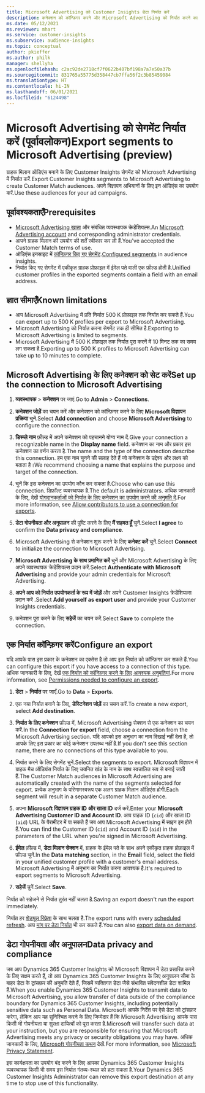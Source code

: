 ```yaml
---
title: Microsoft Advertising को Customer Insights डेटा निर्यात करें
description: कनेक्शन को कॉन्फ़िगर करने और Microsoft Advertising को निर्यात करने का तरीका जानें.
ms.date: 05/12/2021
ms.reviewer: mhart
ms.service: customer-insights
ms.subservice: audience-insights
ms.topic: conceptual
author: pkieffer
ms.author: philk
manager: shellyha
ms.openlocfilehash: c2ac92de2718cf7f0622b407bf198a7a7e50a37b
ms.sourcegitcommit: 831765a55775d358447cb7ffa56f2c3b85459084
ms.translationtype: HT
ms.contentlocale: hi-IN
ms.lasthandoff: 06/01/2021
ms.locfileid: "6124498"
---
```

# <a name="export-segments-to-microsoft-advertising-preview"></a><span data-ttu-id="d50ba-103">Microsoft Advertising को सेगमेंट निर्यात करें (पूर्वावलोकन)</span><span class="sxs-lookup"><span data-stu-id="d50ba-103">Export segments to Microsoft Advertising (preview)</span></span>

<span data-ttu-id="d50ba-104">ग्राहक मिलान ऑडिएंस बनाने के लिए Customer Insights सेगमेंट को Microsoft Advertising में निर्यात करें.</span><span class="sxs-lookup"><span data-stu-id="d50ba-104">Export Customer Insights segments to Microsoft Advertising to create Customer Match audiences.</span></span> <span data-ttu-id="d50ba-105">अपने विज्ञापन अभियानों के लिए इन ऑडिएंस का उपयोग करें.</span><span class="sxs-lookup"><span data-stu-id="d50ba-105">Use these audiences for your ad campaigns.</span></span>

## <a name="prerequisites"></a><span data-ttu-id="d50ba-106">पूर्वावश्यकताएँ</span><span class="sxs-lookup"><span data-stu-id="d50ba-106">Prerequisites</span></span>

-   <span data-ttu-id="d50ba-107">[Microsoft Advertising खाता](https://ads.microsoft.com/) और संबंधित व्यवस्थापक क्रेडेंशियल्स.</span><span class="sxs-lookup"><span data-stu-id="d50ba-107">An [Microsoft Advertising account](https://ads.microsoft.com/) and corresponding administrator credentials.</span></span>
-   <span data-ttu-id="d50ba-108">आपने ग्राहक मिलान की उपयोग की शर्तें स्वीकार कर ली हैं.</span><span class="sxs-lookup"><span data-stu-id="d50ba-108">You've accepted the Customer Match terms of use.</span></span> 
-   <span data-ttu-id="d50ba-109">ऑडिएंस इनसाइट में [कॉन्फ़िगर किए गए सेगमेंट](segments.md).</span><span class="sxs-lookup"><span data-stu-id="d50ba-109">[Configured segments](segments.md) in audience insights.</span></span>
-   <span data-ttu-id="d50ba-110">निर्यात किए गए सेगमेंट में एकीकृत ग्राहक प्रोफ़ाइल में ईमेल पते वाली एक फ़ील्ड होती है.</span><span class="sxs-lookup"><span data-stu-id="d50ba-110">Unified customer profiles in the exported segments contain a field with an email address.</span></span>

## <a name="known-limitations"></a><span data-ttu-id="d50ba-111">ज्ञात सीमाएँ</span><span class="sxs-lookup"><span data-stu-id="d50ba-111">Known limitations</span></span>

- <span data-ttu-id="d50ba-112">आप Microsoft Advertising में प्रति निर्यात 500 K प्रोफ़ाइल तक निर्यात कर सकते हैं.</span><span class="sxs-lookup"><span data-stu-id="d50ba-112">You can export up to 500 K profiles per export to Microsoft Advertising.</span></span>
- <span data-ttu-id="d50ba-113">Microsoft Advertising को निर्यात करना सेगमेंट तक ही सीमित है.</span><span class="sxs-lookup"><span data-stu-id="d50ba-113">Exporting to Microsoft Advertising is limited to segments.</span></span>
- <span data-ttu-id="d50ba-114">Microsoft Advertising में 500 K प्रोफ़ाइल तक निर्यात पूरा करनें में 10 मिनट तक का समय लग सकता है.</span><span class="sxs-lookup"><span data-stu-id="d50ba-114">Exporting up to 500 K profiles to Microsoft Advertising can take up to 10 minutes to complete.</span></span> 


## <a name="set-up-the-connection-to-microsoft-advertising"></a><span data-ttu-id="d50ba-115">Microsoft Advertising के लिए कनेक्शन को सेट करें</span><span class="sxs-lookup"><span data-stu-id="d50ba-115">Set up the connection to Microsoft Advertising</span></span>

1. <span data-ttu-id="d50ba-116">**व्यवस्थापक** > **कनेक्शन** पर जाएं.</span><span class="sxs-lookup"><span data-stu-id="d50ba-116">Go to **Admin** > **Connections**.</span></span>

1. <span data-ttu-id="d50ba-117">**कनेक्शन जोड़ें** का चयन करें और कनेक्शन को कॉन्फ़िगर करने के लिए **Microsoft विज्ञापन प्रक्रिया** चुनें.</span><span class="sxs-lookup"><span data-stu-id="d50ba-117">Select **Add connection** and choose **Microsoft Advertising** to configure the connection.</span></span>

1. <span data-ttu-id="d50ba-118">**डिस्प्ले नाम** फ़ील्ड में अपने कनेक्शन को पहचानने योग्य नाम दें.</span><span class="sxs-lookup"><span data-stu-id="d50ba-118">Give your connection a recognizable name in the **Display name** field.</span></span> <span data-ttu-id="d50ba-119">कनेक्शन का नाम और प्रकार इस कनेक्शन का वर्णन करता है.</span><span class="sxs-lookup"><span data-stu-id="d50ba-119">The name and the type of the connection describe this connection.</span></span> <span data-ttu-id="d50ba-120">हम एक नाम चुनने की सलाह देते हैं जो कनेक्शन के उद्देश्य और लक्ष्य को बताता है।</span><span class="sxs-lookup"><span data-stu-id="d50ba-120">We recommend choosing a name that explains the purpose and target of the connection.</span></span>

1. <span data-ttu-id="d50ba-121">चुनें कि इस कनेक्शन का उपयोग कौन कर सकता है.</span><span class="sxs-lookup"><span data-stu-id="d50ba-121">Choose who can use this connection.</span></span> <span data-ttu-id="d50ba-122">डिफ़ॉल्ट व्यवस्थापक है.</span><span class="sxs-lookup"><span data-stu-id="d50ba-122">The default is administrators.</span></span> <span data-ttu-id="d50ba-123">अधिक जानकारी के लिए, देखें [योगदानकर्ताओं को निर्यात के लिए कनेक्शन का उपयोग करने की अनुमति दें](connections.md#allow-contributors-to-use-a-connection-for-exports).</span><span class="sxs-lookup"><span data-stu-id="d50ba-123">For more information, see [Allow contributors to use a connection for exports](connections.md#allow-contributors-to-use-a-connection-for-exports).</span></span>

1. <span data-ttu-id="d50ba-124">**डेटा गोपनीयता और अनुपालन** की पुष्टि करने के लिए **मैं सहमत हूँ** चुनें.</span><span class="sxs-lookup"><span data-stu-id="d50ba-124">Select **I agree** to confirm the **Data privacy and compliance**.</span></span>

1. <span data-ttu-id="d50ba-125">Microsoft Advertising से कनेक्शन शुरू करने के लिए **कनेक्ट करें** चुनें.</span><span class="sxs-lookup"><span data-stu-id="d50ba-125">Select **Connect** to initialize the connection to Microsoft Advertising.</span></span>

1. <span data-ttu-id="d50ba-126">**Microsoft Advertising के साथ प्रमाणित करें** चुनें और Microsoft Advertising के लिए अपने व्यवस्थापक क्रेडेंशियल्स प्रदान करें.</span><span class="sxs-lookup"><span data-stu-id="d50ba-126">Select **Authenticate with Microsoft Advertising** and provide your admin credentials for Microsoft Advertising.</span></span>

1. <span data-ttu-id="d50ba-127">**अपने आप को निर्यात उपयोगकर्ता के रूप में जोड़ें** और अपने Customer Insights क्रेडेंशियल्स प्रदान करें .</span><span class="sxs-lookup"><span data-stu-id="d50ba-127">Select **Add yourself as export user** and provide your Customer Insights credentials.</span></span>

1. <span data-ttu-id="d50ba-128">कनेक्शन पूरा करने के लिए **सहेजें** का चयन करें.</span><span class="sxs-lookup"><span data-stu-id="d50ba-128">Select **Save** to complete the connection.</span></span>

## <a name="configure-an-export"></a><span data-ttu-id="d50ba-129">एक निर्यात कॉन्फ़िगर करें</span><span class="sxs-lookup"><span data-stu-id="d50ba-129">Configure an export</span></span>

<span data-ttu-id="d50ba-130">यदि आपके पास इस प्रकार के कनेक्शन का एक्सेस है तो आप इस निर्यात को कॉन्फ़िगर कर सकते हैं.</span><span class="sxs-lookup"><span data-stu-id="d50ba-130">You can configure this export if you have access to a connection of this type.</span></span> <span data-ttu-id="d50ba-131">अधिक जानकारी के लिए, देखें [एक निर्यात को कॉन्फ़िगर करने के लिए आवश्यक अनुमतियां](export-destinations.md#set-up-a-new-export).</span><span class="sxs-lookup"><span data-stu-id="d50ba-131">For more information, see [Permissions needed to configure an export](export-destinations.md#set-up-a-new-export).</span></span>

1. <span data-ttu-id="d50ba-132">**डेटा** > **निर्यात** पर जाएँ.</span><span class="sxs-lookup"><span data-stu-id="d50ba-132">Go to **Data** > **Exports**.</span></span>

1. <span data-ttu-id="d50ba-133">एक नया निर्यात बनाने के लिए, **डेस्टिनेशन जोड़ें** का चयन करें.</span><span class="sxs-lookup"><span data-stu-id="d50ba-133">To create a new export, select **Add destination**.</span></span>

1. <span data-ttu-id="d50ba-134">**निर्यात के लिए कनेक्शन** फ़ील्ड में, Microsoft Advertising सेक्शन से एक कनेक्शन का चयन करें.</span><span class="sxs-lookup"><span data-stu-id="d50ba-134">In the **Connection for export** field, choose a connection from the Microsoft Advertising section.</span></span> <span data-ttu-id="d50ba-135">यदि आपको इस अनुभाग का नाम दिखाई नहीं देता है, तो आपके लिए इस प्रकार का कोई कनेक्शन उपलब्ध नहीं है.</span><span class="sxs-lookup"><span data-stu-id="d50ba-135">If you don't see this section name, there are no connections of this type available to you.</span></span>

1. <span data-ttu-id="d50ba-136">निर्यात करने के लिए सेगमेंट चुनें.</span><span class="sxs-lookup"><span data-stu-id="d50ba-136">Select the segments to export.</span></span> <span data-ttu-id="d50ba-137">Microsoft विज्ञापन में ग्राहक मैच ऑडियंस निर्यात के लिए चयनित खंड के नाम के साथ स्वचालित रूप से बनाई जाती हैं.</span><span class="sxs-lookup"><span data-stu-id="d50ba-137">The Customer Match audiences in Microsoft Advertising are automatically created with the name of the segments selected for export.</span></span> <span data-ttu-id="d50ba-138">प्रत्येक अनुभाग के परिणामस्वरूप एक अलग ग्राहक मिलान ऑडिएंस होगी.</span><span class="sxs-lookup"><span data-stu-id="d50ba-138">Each segment will result in a separate Customer Match audience.</span></span> 

1. <span data-ttu-id="d50ba-139">अपना **Microsoft विज्ञापन ग्राहक ID और खाता ID** दर्ज करें.</span><span class="sxs-lookup"><span data-stu-id="d50ba-139">Enter your **Microsoft Advertising Customer ID and Account ID**.</span></span> <span data-ttu-id="d50ba-140">आप ग्राहक ID (`cid`) और खाता ID (`aid`) URL के पैरामीटर में पा सकते हैं जब आप Microsoft Advertising में साइन इन होते हैं.</span><span class="sxs-lookup"><span data-stu-id="d50ba-140">You can find the Customer ID (`cid`) and Account ID (`aid`) in the parameters of the URL when you're signed in Microsoft Advertising.</span></span>

1. <span data-ttu-id="d50ba-141">**ईमेल** फ़ील्ड में, **डेटा मिलान सेक्शन** में, ग्राहक के ईमेल पते के साथ अपने एकीकृत ग्राहक प्रोफ़ाइल में फ़ील्ड चुनें.</span><span class="sxs-lookup"><span data-stu-id="d50ba-141">In the **Data matching** section, in the **Email** field, select the field in your unified customer profile with a customer's email address.</span></span> <span data-ttu-id="d50ba-142">Microsoft Advertising में अनुभाग का निर्यात करना आवश्यक है.</span><span class="sxs-lookup"><span data-stu-id="d50ba-142">It's required to export segments to Microsoft Advertising.</span></span>

1. <span data-ttu-id="d50ba-143">**सहेजें** चुनें.</span><span class="sxs-lookup"><span data-stu-id="d50ba-143">Select **Save**.</span></span>

<span data-ttu-id="d50ba-144">निर्यात को सहेजने से निर्यात तुरंत नहीं चलता है.</span><span class="sxs-lookup"><span data-stu-id="d50ba-144">Saving an export doesn't run the export immediately.</span></span>

<span data-ttu-id="d50ba-145">निर्यात हर [शेड्यूल रिफ़्रेश](system.md#schedule-tab) के साथ चलता है.</span><span class="sxs-lookup"><span data-stu-id="d50ba-145">The export runs with every [scheduled refresh](system.md#schedule-tab).</span></span> <span data-ttu-id="d50ba-146">आप [मांग पर डेटा निर्यात](export-destinations.md#run-exports-on-demand) भी कर सकते हैं.</span><span class="sxs-lookup"><span data-stu-id="d50ba-146">You can also [export data on demand](export-destinations.md#run-exports-on-demand).</span></span> 


## <a name="data-privacy-and-compliance"></a><span data-ttu-id="d50ba-147">डेटा गोपनीयता और अनुपालन</span><span class="sxs-lookup"><span data-stu-id="d50ba-147">Data privacy and compliance</span></span>

<span data-ttu-id="d50ba-148">जब आप Dynamics 365 Customer Insights को Microsoft विज्ञापन में डेटा प्रसारित करने के लिए सक्षम करते हैं, तो आप Dynamics 365 Customer Insights के लिए अनुपालन सीमा के बाहर डेटा के ट्रांसफ़र की अनुमति देते हैं, जिसमें व्यक्तिगत डेटा जैसे संभावित संवेदनशील डेटा शामिल हैं.</span><span class="sxs-lookup"><span data-stu-id="d50ba-148">When you enable Dynamics 365 Customer Insights to transmit data to Microsoft Advertising, you allow transfer of data outside of the compliance boundary for Dynamics 365 Customer Insights, including potentially sensitive data such as Personal Data.</span></span> <span data-ttu-id="d50ba-149">Microsoft आपके निर्देश पर ऐसे डेटा को ट्रांसफ़र करेगा, लेकिन आप यह सुनिश्चित करने के लिए जिम्मेदार हैं कि Microsoft Advertising आपके पास किसी भी गोपनीयता या सुरक्षा दायित्वों को पूरा करता है.</span><span class="sxs-lookup"><span data-stu-id="d50ba-149">Microsoft will transfer such data at your instruction, but you are responsible for ensuring that Microsoft Advertising meets any privacy or security obligations you may have.</span></span> <span data-ttu-id="d50ba-150">अधिक जानकारी के लिए, [Microsoft गोपनीयता कथन](https://go.microsoft.com/fwlink/?linkid=396732) देखें.</span><span class="sxs-lookup"><span data-stu-id="d50ba-150">For more information, see [Microsoft Privacy Statement](https://go.microsoft.com/fwlink/?linkid=396732).</span></span>

<span data-ttu-id="d50ba-151">इस कार्यक्षमता का उपयोग बंद करने के लिए आपका Dynamics 365 Customer Insights व्यवस्थापक किसी भी समय इस निर्यात गंतव्य-स्थल को हटा सकता है.</span><span class="sxs-lookup"><span data-stu-id="d50ba-151">Your Dynamics 365 Customer Insights Administrator can remove this export destination at any time to stop use of this functionality.</span></span>
